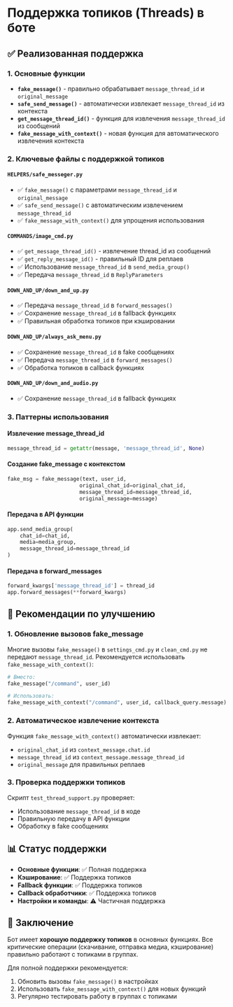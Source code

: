 # Поддержка топиков (Threads) в боте

## ✅ Реализованная поддержка

### 1. Основные функции
- **`fake_message()`** - правильно обрабатывает `message_thread_id` и `original_message`
- **`safe_send_message()`** - автоматически извлекает `message_thread_id` из контекста
- **`get_message_thread_id()`** - функция для извлечения `message_thread_id` из сообщений
- **`fake_message_with_context()`** - новая функция для автоматического извлечения контекста

### 2. Ключевые файлы с поддержкой топиков

#### `HELPERS/safe_messeger.py`
- ✅ `fake_message()` с параметрами `message_thread_id` и `original_message`
- ✅ `safe_send_message()` с автоматическим извлечением `message_thread_id`
- ✅ `fake_message_with_context()` для упрощения использования

#### `COMMANDS/image_cmd.py`
- ✅ `get_message_thread_id()` - извлечение thread_id из сообщений
- ✅ `get_reply_message_id()` - правильный ID для реплаев
- ✅ Использование `message_thread_id` в `send_media_group()`
- ✅ Передача `message_thread_id` в `ReplyParameters`

#### `DOWN_AND_UP/down_and_up.py`
- ✅ Передача `message_thread_id` в `forward_messages()`
- ✅ Сохранение `message_thread_id` в fallback функциях
- ✅ Правильная обработка топиков при кэшировании

#### `DOWN_AND_UP/always_ask_menu.py`
- ✅ Сохранение `message_thread_id` в fake сообщениях
- ✅ Передача `message_thread_id` в `forward_messages()`
- ✅ Обработка топиков в callback функциях

#### `DOWN_AND_UP/down_and_audio.py`
- ✅ Сохранение `message_thread_id` в fallback функциях

### 3. Паттерны использования

#### Извлечение message_thread_id
```python
message_thread_id = getattr(message, 'message_thread_id', None)
```

#### Создание fake_message с контекстом
```python
fake_msg = fake_message(text, user_id, 
                       original_chat_id=original_chat_id,
                       message_thread_id=message_thread_id,
                       original_message=message)
```

#### Передача в API функции
```python
app.send_media_group(
    chat_id=chat_id,
    media=media_group,
    message_thread_id=message_thread_id
)
```

#### Передача в forward_messages
```python
forward_kwargs['message_thread_id'] = thread_id
app.forward_messages(**forward_kwargs)
```

## 🔧 Рекомендации по улучшению

### 1. Обновление вызовов fake_message
Многие вызовы `fake_message()` в `settings_cmd.py` и `clean_cmd.py` не передают `message_thread_id`. 
Рекомендуется использовать `fake_message_with_context()`:

```python
# Вместо:
fake_message("/command", user_id)

# Использовать:
fake_message_with_context("/command", user_id, callback_query.message)
```

### 2. Автоматическое извлечение контекста
Функция `fake_message_with_context()` автоматически извлекает:
- `original_chat_id` из `context_message.chat.id`
- `message_thread_id` из `context_message.message_thread_id`
- `original_message` для правильных реплаев

### 3. Проверка поддержки топиков
Скрипт `test_thread_support.py` проверяет:
- Использование `message_thread_id` в коде
- Правильную передачу в API функции
- Обработку в fake сообщениях

## 📊 Статус поддержки

- **Основные функции**: ✅ Полная поддержка
- **Кэширование**: ✅ Поддержка топиков
- **Fallback функции**: ✅ Поддержка топиков  
- **Callback обработчики**: ✅ Поддержка топиков
- **Настройки и команды**: ⚠️ Частичная поддержка

## 🎯 Заключение

Бот имеет **хорошую поддержку топиков** в основных функциях. Все критические операции (скачивание, отправка медиа, кэширование) правильно работают с топиками в группах.

Для полной поддержки рекомендуется:
1. Обновить вызовы `fake_message()` в настройках
2. Использовать `fake_message_with_context()` для новых функций
3. Регулярно тестировать работу в группах с топиками
